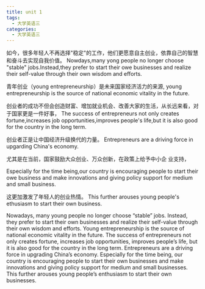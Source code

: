 ```yaml
---
title: unit 1
tags:
  - 大学英语三
categories:
  - 大学英语三
---
```

如今，很多年轻人不再选择"稳定"的工作，他们更愿意自主创业，依靠自己的智慧和奋斗去实现自我价值。
Nowdays,many yong people no longer choose "stable" jobs.Instead,they prefer to start their owe businesses and realize their
  self-value through their own wisdom and efforts.

青年创业（young
 entrepreneurship）是未来国家经济活力的来源,
 young entrepreneurship is the source of national economic vitality in the future.
 
 
 创业者的成功不但会创造财富、增加就业机会、改善大家的生活，从长远来看，对
于国家更是一件好事，
The success of entrepreneurs not only creates fortune,increases job opportunities,improves people's life,but it is also 
good for the country in the long term.



创业者正是让中国经济升级换代的力量。
Entrepreneurs are a driving force in upgarding China's economy.


尤其是在当前，国家鼓励大众创业、万众创新，在政策上给予中小企
业支持，

Especially for the time being,our country is encouraging people to start their owe business and make innovations and giving policy support
for medium and small business.


这更加激发了年轻人的创业热情。
This further arouses young people's ethusiasm to start their own business.

 Nowadays, many young people no longer choose “stable” jobs. Instead, they prefer to start their own businesses and realize their
 self-value through their own wisdom and efforts. Young entrepreneurship is the source of national economic vitality in the future.
 The success of entrepreneurs not only creates fortune, increases job opportunities, improves people’s life, but it is also good for
 the country in the long term. Entrepreneurs are a driving force in upgrading China’s economy. Especially for the time being, our
 country is encouraging people to start their own businesses and make innovations and giving policy support for medium and small
 businesses. This further arouses young people’s enthusiasm to start their own businesses.